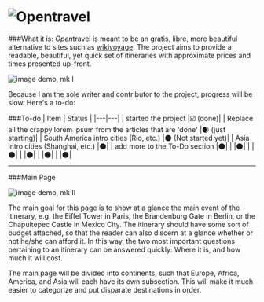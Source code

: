 ![*Open*travel](http://a.pomf.se/kvsslv.png)
==========

###What it is:
*Open*travel is meant to be an gratis, libre, more beautiful alternative to sites such as [wikivoyage](https://en.wikivoyage.org/wiki/Main_Page).  The project aims to provide a readable, beautiful, yet quick set of itineraries with approximate prices and times presented up-front. 

![image demo, mk I](http://a.pomf.se/ygawoc.gif)

Because I am the sole writer and contributor to the project, progress will be slow. Here's a to-do:

###To-do
| Item | Status |
|---|---|
| started the project |:ballot_box_with_check: (done)|
| Replace all the crappy lorem ipsum from the articles that are 'done' |:waxing_crescent_moon: (just starting)|
| South America intro cities (Rio, etc.) |:new_moon: (Not started yet)|
| Asia intro cities (Shanghai, etc.) |:new_moon:|
| add more to the To-Do section |:new_moon:|
|  |:new_moon:|
|  |:new_moon:|
|  |:new_moon:|
|  |:new_moon:|
|  |:new_moon:|

----------------

###Main Page

![image demo, mk II](http://a.pomf.se/ckeoor.gif)


The main goal for this page is to show at a glance the main event of the itinerary, e.g. the Eiffel Tower in Paris, the Brandenburg Gate in Berlin, or the Chapultepec Castle in Mexico City. The itinerary should have some sort of budget attached, so that the reader can also discern at a glance whether or not he/she can afford it. In this way, the two most important questions pertaining to an itinerary can be answered quickly: Where it is, and how much it will cost.

The main page will be divided into continents, such that Europe, Africa, America, and Asia will each have its own subsection. This will make it much easier to categorize and put disparate destinations in order. 
